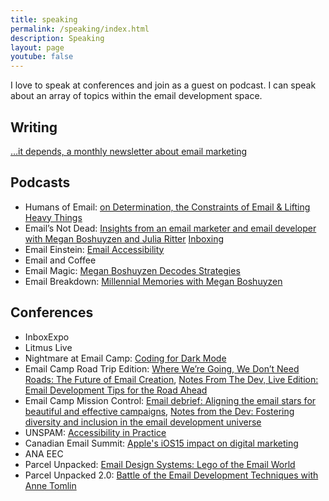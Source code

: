 ```yaml
---
title: speaking
permalink: /speaking/index.html
description: Speaking
layout: page
youtube: false
---
```


I love to speak at conferences and join as a guest on podcast. I can speak about an array of topics within the email development space.




## Writing
[…it depends, a monthly newsletter about email marketing](https://itdependsnewsletter.beehiiv.com/)

## Podcasts
- Humans of Email: [on Determination, the Constraints of Email & Lifting Heavy Things](https://open.spotify.com/episode/3DarF7xEnkF5ILOmIsmxVL?si=76c75340017c4e3e)
- Email’s Not Dead: [Insights from an email marketer and email developer with Megan Boshuyzen and Julia Ritter](https://open.spotify.com/episode/2wfxuK7I49CY9J2k0iCVbp?si=b5d03c8afc0942e7)
[Inboxing](https://www.youtube.com/watch?v=6aTbDNbw1RQ&t=12s)
- Email Einstein: [Email Accessibility](https://open.spotify.com/episode/2i32fi4EBsFfbKZLjRYy8t?si=49377f26e176472e)
- Email and Coffee
- Email Magic: [Megan Boshuyzen Decodes Strategies](https://www.youtube.com/watch?v=j4y36aZ7Xek)
- Email Breakdown: [Millennial Memories with Megan Boshuyzen](https://www.youtube.com/watch?v=BtB0rdu3NCI)

## Conferences
- InboxExpo
- Litmus Live
- Nightmare at Email Camp: [Coding for Dark Mode](https://www.youtube.com/watch?v=bzBrf2UHlvU&list=PL0BaQoZdfN0KvGt_nzYA-N5L_7GSCg-cQ&index=8)
- Email Camp Road Trip Edition: [Where We’re Going, We Don’t Need Roads: The Future of Email Creation](https://www.youtube.com/watch?v=zVLBNemGqe8), [Notes From The Dev, Live Edition: Email Development Tips for the Road Ahead](https://www.youtube.com/watch?v=FHd8frZRIz4&list=PL0BaQoZdfN0Kedl4WtPrBk20eqCuszqoK&index=9)
- Email Camp Mission Control: [Email debrief: Aligning the email stars for beautiful and effective campaigns](https://www.youtube.com/watch?v=2hzCVF7X7Yk&list=PL0BaQoZdfN0JVsr7-Ry0WxgNCJ4o9KOS2&index=13), [Notes from the Dev: Fostering diversity and inclusion in the email development universe](https://www.youtube.com/watch?v=esrKKhi9JVE&list=PL0BaQoZdfN0JVsr7-Ry0WxgNCJ4o9KOS2&index=17)
- UNSPAM: [Accessibility in Practice](https://www.youtube.com/watch?v=HgyO6JzfqzU&t=814s)
- Canadian Email Summit: [Apple's iOS15 impact on digital marketing](https://www.youtube.com/watch?v=mXkBZAwrApY)
- ANA EEC
- Parcel Unpacked: [Email Design Systems: Lego of the Email World](https://www.youtube.com/watch?v=M_ZbV5WIB74)
- Parcel Unpacked 2.0: [Battle of the Email Development Techniques with Anne Tomlin](https://www.youtube.com/watch?v=BODOSkN3iCg)
